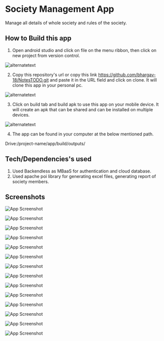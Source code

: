 
# Society Management App

Manage all details of whole society and rules of the society.

## How to Build this app

1. Open android studio and click on file on the menu ribbon, then click on new project from version control.

![alternatetext](https://github.com/bhargav-18/AalishanCommittee/blob/main/Screenshots/Screenshot%202021-11-26%20204100.jpg)

2. Copy this repository's url or copy this link https://github.com/bhargav-18/NotesTODO.git and paste it in the URL field and click on clone.
It will clone this app in your personal pc.

![alternatetext](https://github.com/bhargav-18/AalishanCommittee/blob/main/Screenshots/Screenshot%202022-08-12%20211633.jpg)

3. Click on build tab and build apk to use this app on your mobile device. It will create an apk that can be shared and can be installed on multiple devices.

![alternatetext](https://github.com/bhargav-18/AalishanCommittee/blob/main/Screenshots/Screenshot%202021-11-26%20204540.jpg)

4. The app can be found in your computer at the below mentioned path.

Drive:/project-name/app/build/outputs/

## Tech/Dependencies's used

1.  Used Backendless as MBaaS for authentication and cloud database.
2.  Used apache poi library for generating excel files, generating report of society members.

## Screenshots

![App Screenshot](https://github.com/bhargav-18/AalishanCommittee/blob/main/Screenshots/Screenshot_20220812-182045_Aalishan%20Committee.jpg)

![App Screenshot](https://github.com/bhargav-18/AalishanCommittee/blob/main/Screenshots/Screenshot_20220812-182109_Aalishan%20Committee.jpg)

![App Screenshot](https://github.com/bhargav-18/AalishanCommittee/blob/main/Screenshots/Screenshot_20220812-182127_Aalishan%20Committee.jpg)

![App Screenshot](https://github.com/bhargav-18/AalishanCommittee/blob/main/Screenshots/Screenshot_20220812-182133_Aalishan%20Committee.jpg)

![App Screenshot](https://github.com/bhargav-18/AalishanCommittee/blob/main/Screenshots/Screenshot_20220812-215022_Aalishan%20Committee.jpg)

![App Screenshot](https://github.com/bhargav-18/AalishanCommittee/blob/main/Screenshots/Screenshot_20220812-215031_Aalishan%20Committee.jpg)

![App Screenshot](https://github.com/bhargav-18/AalishanCommittee/blob/main/Screenshots/Screenshot_20220812-182203_Aalishan%20Committee.jpg)

![App Screenshot](https://github.com/bhargav-18/AalishanCommittee/blob/main/Screenshots/Screenshot_20220812-182208_Aalishan%20Committee.jpg)

![App Screenshot](https://github.com/bhargav-18/AalishanCommittee/blob/main/Screenshots/Screenshot_20220812-182212_Aalishan%20Committee.jpg)

![App Screenshot](https://github.com/bhargav-18/AalishanCommittee/blob/main/Screenshots/Screenshot_20220812-182229_Aalishan%20Committee.jpg)

![App Screenshot](https://github.com/bhargav-18/AalishanCommittee/blob/main/Screenshots/Screenshot_20220812-182234_Aalishan%20Committee.jpg)

![App Screenshot](https://github.com/bhargav-18/AalishanCommittee/blob/main/Screenshots/Screenshot_20220812-191306_My%20Files.jpg)

![App Screenshot](https://github.com/bhargav-18/AalishanCommittee/blob/main/Screenshots/Screenshot_20220812-215227_Sheets.jpg)

![App Screenshot](https://github.com/bhargav-18/AalishanCommittee/blob/main/Screenshots/Screenshot_20220812-215315_Sheets.jpg)
